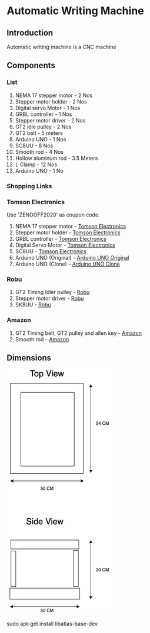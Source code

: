 # Automatic Writing Machine

## Introduction

Automatic writing machine is a CNC machine

## Components

### List

1. NEMA 17 stepper motor - 2 Nos
2. Stepper motor holder - 2 Nos
3. Digital servo Motor - 1 Nos
4. GRBL controller - 1 Nos
5. Stepper motor driver - 2 Nos
6. GT2 idle pulley - 2 Nos
7. GT2 belt - 5 meters
8. Arduino UNO - 1 Nos
9. SC8UU - 8 Nos
10. Smooth rod - 4 Nos
11. Hollow aluminum rod - 3.5 Meters
12. L Clamp - 12 Nos
13. Arduino UNO - 1 No

### Shopping Links

### Tomson Electronics

Use 'ZENOOFF2020' as coupon code.

1. NEMA 17 stepper motor - [Tomson Electronics](https://www.tomsonelectronics.com/products/nema-17-4-2kg-stepper-motor?_pos=2&_sid=9e4d3ee6c&_ss=r)
2. Stepper motor holder - [Tomson Electronics](https://www.tomsonelectronics.com/products/stepper-motor-mount?_pos=1&_sid=9e4d3ee6c&_ss=r)
3. GRBL controller - [Tomson Electronics](https://www.tomsonelectronics.com/products/buy-cnc-shield-v3-0-online-india?_pos=1&_sid=28ceda3e6&_ss=r)
4. Digital Servo Motor - [Tomson Electronics](https://www.tomsonelectronics.com/products/mg996r-digital-servo-motor?_pos=1&_sid=9771fbc69&_ss=r)
5. SC8UU - [Tomson Electronics](https://www.tomsonelectronics.com/products/sc8uu-8mm-linear-ball-bearing-slide-unit-for-cnc-3d-printer?_pos=1&_sid=580f07d8e&_ss=r)
6. Arduino UNO (Original) - [Arduino UNO Original](https://www.tomsonelectronics.com/products/buy-arduino-uno-rev-3-online-india?_pos=5&_sid=40eb6d1ed&_ss=r)
7. Arduino UNO (Clone) - [Arduino UNO Clone](https://www.tomsonelectronics.com/products/buy-arduino-uno-name-online-india?_pos=1&_sid=40eb6d1ed&_ss=r)

### Robu

1. GT2 Timing Idler pulley - [Robu](https://robu.in/product/aluminum-gt2-timing-idler-pulley-6mm-belt-20-tooth-5mm-bore-2pcs/)
2. Stepper motor driver - [Robu](https://robu.in/product/a4988-driver-stepper-motor-driver-good-quality/)
3. SK8UU - [Robu](https://robu.in/product/sk8-8mm-linear-bearing-rail-support-xyz-shaft-table-cnc-router-sh8a-2pcs/)

### Amazon

1. GT2 Timing belt, GT2 pulley and allen key - [Amazon](https://www.amazon.in/gp/product/B07CPM4WPV/ref=ppx_yo_dt_b_asin_title_o01_s00?ie=UTF8&psc=1)
2. Smooth rod - [Amazon](https://www.amazon.in/gp/product/B07RRJN298/ref=ppx_yo_dt_b_asin_title_o02_s00?ie=UTF8&psc=1)

## Dimensions

![Dimensions](documentation/images/body%20dimensions.jpg)

sudo apt-get install libatlas-base-dev